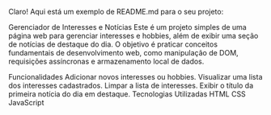 
Claro! Aqui está um exemplo de README.md para o seu projeto:

Gerenciador de Interesses e Notícias
Este é um projeto simples de uma página web para gerenciar interesses e hobbies, além de exibir uma seção de notícias de destaque do dia. O objetivo é praticar conceitos fundamentais de desenvolvimento web, como manipulação de DOM, requisições assíncronas e armazenamento local de dados.

Funcionalidades
Adicionar novos interesses ou hobbies.
Visualizar uma lista dos interesses cadastrados.
Limpar a lista de interesses.
Exibir o título da primeira notícia do dia em destaque.
Tecnologias Utilizadas
HTML
CSS
JavaScript
